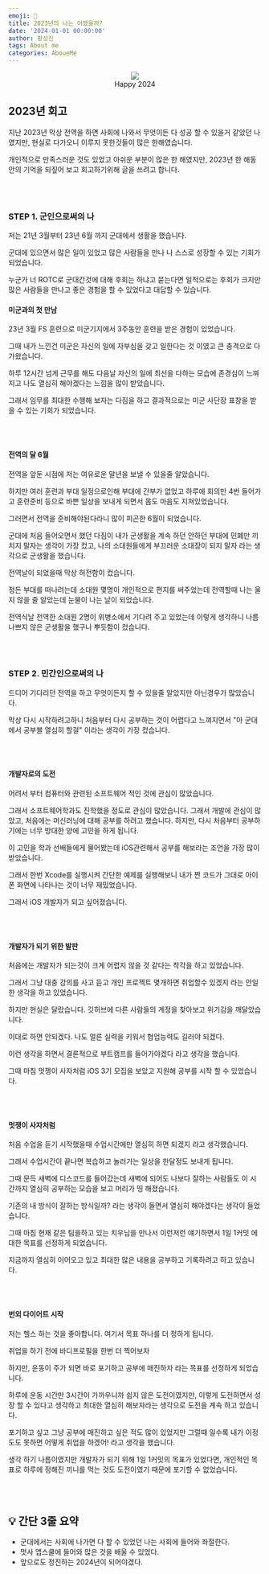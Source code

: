 ```yaml
---
emoji: 🎉
title: 2023년의 나는 어땠을까?
date: '2024-01-01 00:00:00'
author: 황성진
tags: About me
categories: AboueMe
---
```


<p align="center">
  <img src="https://github.com/4T2F/ThinkBig/assets/120264964/6e0c20b0-947a-4422-81e0-b9696ee274e2"> <br>
  Happy 2024
</p>


## 2023년 회고
지난 2023년 막상 전역을 하면 사회에 나와서 무엇이든 다 성공 할 수 있을거 같았던 나였지만, 현실로 다가오니 이루지 못한것들이 많은 한해였습니다.

개인적으로 만족스러운 것도 있었고 아쉬운 부분이 많은 한 해였지만, 2023년 한 해동안의 기억을 되짚어 보고 회고하기위해 글을 쓰려고 합니다.

<br><br>

### STEP 1. 군인으로써의 나
저는 21년 3월부터 23년 6월 까지 군대에서 생활을 했습니다.

군대에 있으면서 많은 일이 있었고 많은 사람들을 만나 나 스스로 성장할 수 있는 기회가 되었습니다.

누군가 너 ROTC로 군대간것에 대해 후회는 하냐고 묻는다면 일적으로는 후회가 크지만 많은 사람들을 만나고 좋은 경험을 할 수 있었다고 대답할 수 있습니다.

#### 미군과의 첫 만남

23년 3월 FS 훈련으로 미군기지에서 3주동안 훈련을 받은 경험이 있었습니다.

그때 내가 느낀건 미군은 자신의 일에 자부심을 갖고 일한다는 것 이였고 큰 충격으로 다가왔습니다.

하루 12시간 넘게 근무를 해도 다음날 자신의 일에 최선을 다하는 모습에 존경심이 느껴지고 나도 열심히 해야겠다는 느낌을 많이 받았습니다.

그래서 임무를 최대한 수행해 보자는 다짐을 하고 결과적으로는 미군 사단장 표창을 받을 수 있는 기회가 되었습니다.

<br><br>

#### 전역의 달 6월

전역을 앞둔 시점에 저는 여유로운 말년을 보낼 수 있을줄 알았습니다.

하지만 여러 훈련과 부대 일정으로인해 부대에 간부가 없었고 하루에 회의만 4번 들어가고 훈련준비 등으로 바쁜 일상을 보내게 되면서 몸도 마음도 지쳐있었습니다.

그러면서 전역을 준비해야된다라니 많이 피곤한 6월이 되었습니다.

군대에 처음 들어오면서 했던 다짐이 내가 군생활을 계속 하던 안하던 부대에 민폐만 끼치지 말자는 생각이 가장 컸고, 나의 소대원들에게 부끄러운 소대장이 되지 말자 라는 생각으로 군생활을 했습니다.

전역날이 되었을때 막상 허전함이 컸습니다.

정든 부대를 떠나려는데 소대원 몇명이 개인적으로 편지를 써주었는데 전역할때 나는 울지 않을 줄 알았는데 눈물이 나는 날이 되었습니다.

전역식날 전역한 소대원 2명이 위병소에서 기다려 주고 있었는데 이렇게 생각하니 나름 나쁘지 않은 군생활을 했구나 뿌듯함이 컸습니다.

<br><br>

### STEP 2. 민간인으로써의 나

드디어 기다리던 전역을 하고 무엇이든지 할 수 있을줄 알았지만 아닌경우가 많았습니다.

막상 다시 시작하려고하니 처음부터 다시 공부하는 것이 어렵다고 느껴지면서 "아 군대에서 공부블 열심히 할걸" 이라는 생각이 가장 컸습니다.

<br><br>

#### 개발자로의 도전

어려서 부터 컴퓨터와 관련된 소프트웨어 적인 것에 관심이 많았습니다.

그래서 소프트웨어학과도 진학했을 정도로 관심이 많았습니다. 그래서 개발에 관심이 많았고, 처음에는 머신러닝에 대해 공부를 하려고 했습니다. 하지만, 다시 처음부터 공부하기에는 너무 방대한 양에 고민을 하게 됩니다.

이 고민을 학과 선배들에게 물어봤는데 iOS관련해서 공부를 해보라는 조언을 가장 많이 받았습니다.

그래서 한번 Xcode를 실행시켜 간단한 예제를 실행해보니 내가 짠 코드가 그대로 아이폰 화면에 나타나는 것이 너무 재밌었습니다.

그래서 iOS 개발자가 되고 싶어졌습니다.

<br><br>

#### 개발자가 되기 위한 발판

처음에는 개발자가 되는것이 크게 어렵지 않을 것 같다는 착각을 하고 있었습니다.

그래서 그냥 대충 강의를 사고 듣고 개인 프로젝트 몇개하면 취업할수 있겠지 라는 안일한 생각을 하고 있었습니다.

하지만 현실은 달랐습니다. 깃허브에 다른 사람들의 계정을 찾아보고 위기감을 깨달았습니다.

이대로 하면 안되겠다. 나도 얼른 실력을 키워서 협업능력도 길러야 되겠다.

이런 생각을 하면서 결론적으로 부트캠프를 들어가야겠다 라고 생각을 했습니다.

그때 마침 멋쟁이 사자처럼 iOS 3기 모집을 보았고 지원해 공부를 시작 할 수 있었습니다.

<br><br>

#### 멋쟁이 사자처럼

처음 수업을 듣기 시작했을때 수업시간에만 열심히 하면 되겠지 라고 생각했습니다.

그래서 수업시간이 끝나면 복습하고 놀러가는 일상을 한달정도 보내게 됩니다.

그때 문득 새벽에 디스코드를 들어갔는데 새벽에 되어도 나보다 잘하는 사람들도 이 시간까지 열심히 공부하는 모습을 보고 머리가 띵 해졌습니다.

기존의 내 방식이 잘하는 방식일까? 라는 생각이 들면서 열심히 해야겠다는 생각이 들었습니다.

그때 마침 현재 같은 팀을하고 있는 치우님을 만나서 이런저런 얘기하면서 1일 1커밋 에 대한 목표를 선정하게 되었습니다.

지금까지 열심히 이어오고 있고 최대한 많은 내용을 공부하고 기록하려고 하고 있습니다.

<br><br>

#### 번외 다이어트 시작

저는 헬스 하는 것을 좋아합니다. 여기서 목표 하나를 더 정하게 됩니다.

취업을 하기 전에 바디프로필을 한번 더 찍어보자

하지만, 운동이 주가 되면 바로 포기하고 공부에 매진하자 라는 목표를 선정하게 되었습니다.

하루에 운동 시간만 3시간이 가까우니까 쉽지 않은 도전이였지만, 이렇게 도전하면서 성장 할 수 있다고 생각하고 최대한 열심히 해보자라는 생각으로 도전을 계속 하고 있습니다.

포기하고 싶고 그냥 공부에 매진하고 싶은 적도 많이 있었지만 그럴때 일수록 내가 이정도도 못하면 어떻게 취업을 하겠어! 라고 생각을 했습니다.

생각 하기 나름이였지만 개발자가 되기 위해 1일 1커밋의 목표가 있었다면,
개인적인 목표로 하루에 정해진 끼니를 먹는 것도 도전이였기 때문에
포기할 수 없었습니다.

<br><br>

## 💡 간단 3줄 요약

- 군대에서는 사회에 나가면 다 할 수 있었던 나는 사회에 들어와 좌절한다.
- 멋사 앱스쿨에 들어와 많은 것을 배울 수 있었다.
- 앞으로도 정진하는 2024년이 되어야겠다.


<br><br>

```toc
```